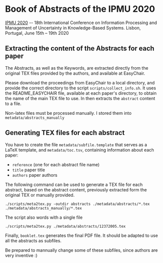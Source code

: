 # Book of Abstracts of the IPMU 2020
[IPMU 2020](https://ipmu2020.inesc-id.pt) -- 18th International Conference on Information Processing and Management of Uncertainty in Knowledge-Based Systems.
Lisbon, Portugal, June 15th – 19th 2020


## Extracting the content of the Abstracts for each paper

The Abstracts, as well as the Keywords, are extracted directly from the original TEX files provided by the authors, and available at EasyChair. 

Please download the proceedings from EasyChair to a local directory, and provide the correct directory to the script `scripts/collect_info.sh`. It uses the README_EASYCHAIR file, available at each paper's directory, to obtain the name of the main TEX file to use. In then extracts the `abstract` content to a file.

Non-latex files must be processed manually. I stored them into `metadata/abstracts_manually`


## Generating TEX files for each abstract

You have to create the file `metadata/subfile.template` that serves as a LaTeX template, and `metadata/toc.tsv`, containing information about each paper:

* `reference` (one for each abstract file name)
* `title` paper title
* `authors` paper authors

The following command can be used to generate a TEX file for each abstract, based on the abstract content, previously extracted form the original TEX or manually provided.

    ./scripts/meta2tex.py -outdir abstracts ./metadata/abstracts/*.tex ./metadata/abstracts_manually/*.tex

The script also words with a single file

    ./scripts/meta2tex.py ./metadata/abstracts/12372005.tex


Finally, `booklet.tex` generates the final PDF file.
It should be adapted to use all the abstracts as subfiles. 

Be prepared to mannually change some of these subfiles, since authors are very inventive :)
